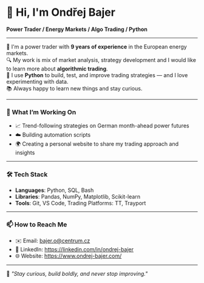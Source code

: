 # 👋 Hi, I'm Ondřej Bajer

**Power Trader / Energy Markets / Algo Trading / Python**

---

🎯 I'm a power trader with **9 years of experience** in the European energy markets.  
🔍 My work is mix of market analysis, strategy development and I would like to learn more about **algorithmic trading**.  
🐍 I use **Python** to build, test, and improve trading strategies — and I love experimenting with data.   
📚 Always happy to learn new things and stay curious.

---

### 🧠 What I’m Working On
- 📈 Trend-following strategies on German month-ahead power futures  
- ☁️ Building automation scripts  
- 🌍 Creating a personal website to share my trading approach and insights

---

### 🛠️ Tech Stack
- **Languages**: Python, SQL, Bash  
- **Libraries**: Pandas, NumPy, Matplotlib, Scikit-learn   
- **Tools**: Git, VS Code, Trading Platforms: TT, Trayport

---

### 📫 How to Reach Me
- ✉️ Email: bajer.o@centrum.cz
- 💼 LinkedIn: https://linkedin.com/in/ondrej-bajer
- 🌐 Website: https://www.ondrej-bajer.com/

---

🔖 _"Stay curious, build boldly, and never stop improving."_
